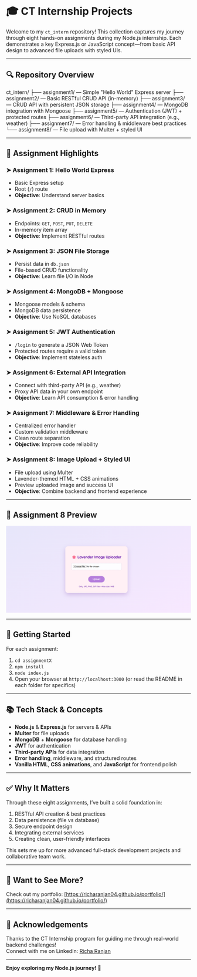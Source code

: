 # 🎓 CT Internship Projects

Welcome to my `ct_intern` repository! This collection captures my journey through eight hands-on assignments during my Node.js internship. Each demonstrates a key Express.js or JavaScript concept—from basic API design to advanced file uploads with styled UIs.

---

## 🔍 Repository Overview

ct_intern/
├── assignment1/ — Simple "Hello World" Express server
├── assignment2/ — Basic RESTful CRUD API (in-memory)
├── assignment3/ — CRUD API with persistent JSON storage
├── assignment4/ — MongoDB integration with Mongoose
├── assignment5/ — Authentication (JWT) + protected routes
├── assignment6/ — Third-party API integration (e.g., weather)
├── assignment7/ — Error handling & middleware best practices
└── assignment8/ — File upload with Multer + styled UI

----------------------------------------------------------

## 📂 Assignment Highlights

### ➤ Assignment 1: Hello World Express
- Basic Express setup
- Root (`/`) route
- **Objective**: Understand server basics

### ➤ Assignment 2: CRUD in Memory
- Endpoints: `GET`, `POST`, `PUT`, `DELETE`
- In-memory item array
- **Objective**: Implement RESTful routes

### ➤ Assignment 3: JSON File Storage
- Persist data in `db.json`
- File-based CRUD functionality
- **Objective**: Learn file I/O in Node

### ➤ Assignment 4: MongoDB + Mongoose
- Mongoose models & schema
- MongoDB data persistence
- **Objective**: Use NoSQL databases

### ➤ Assignment 5: JWT Authentication
- `/login` to generate a JSON Web Token
- Protected routes require a valid token
- **Objective**: Implement stateless auth

### ➤ Assignment 6: External API Integration
- Connect with third-party API (e.g., weather)
- Proxy API data in your own endpoint
- **Objective**: Learn API consumption & error handling

### ➤ Assignment 7: Middleware & Error Handling
- Centralized error handler
- Custom validation middleware
- Clean route separation
- **Objective**: Improve code reliability

### ➤ Assignment 8: Image Upload + Styled UI
- File upload using Multer
- Lavender-themed HTML + CSS animations
- Preview uploaded image and success UI
- **Objective**: Combine backend and frontend experience

---

## 📸 Assignment 8 Preview

![Lavender Uploader Preview](https://raw.githubusercontent.com/Richa-Ranjan/ct_intern/main/assignment8/preview.png)

---

## 🚀 Getting Started

For each assignment:
1. `cd assignmentX`
2. `npm install`
3. `node index.js`
4. Open your browser at `http://localhost:3000` (or read the README in each folder for specifics)

---

## 📚 Tech Stack & Concepts

- **Node.js** & **Express.js** for servers & APIs  
- **Multer** for file uploads  
- **MongoDB** + **Mongoose** for database handling  
- **JWT** for authentication  
- **Third-party APIs** for data integration  
- **Error handling**, middleware, and structured routes  
- **Vanilla HTML**, **CSS animations**, and **JavaScript** for frontend polish

---

## ✅ Why It Matters

Through these eight assignments, I’ve built a solid foundation in:

1. RESTful API creation & best practices  
2. Data persistence (file vs database)  
3. Secure endpoint design  
4. Integrating external services  
5. Creating clean, user-friendly interfaces  

This sets me up for more advanced full-stack development projects and collaborative team work.

---

## 💼 Want to See More?

Check out my portfolio: [https://richaranjan04.github.io/portfolio/](https://richaranjan04.github.io/portfolio/)

---

## 📝 Acknowledgements

Thanks to the CT Internship program for guiding me through real-world backend challenges!  
Connect with me on LinkedIn: [Richa Ranjan](https://www.linkedin.com/in/richaranjann)

---

**Enjoy exploring my Node.js journey!** 🎉
